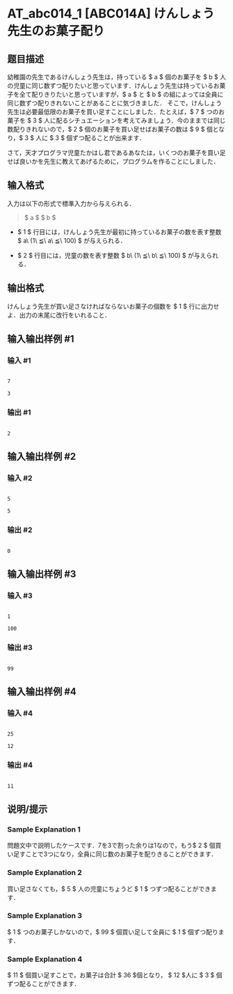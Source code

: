 # AT_abc014_1 [ABC014A] けんしょう先生のお菓子配り

## 题目描述

[problemUrl]: https://atcoder.jp/contests/abc014/tasks/abc014_1

 幼稚園の先生であるけんしょう先生は，持っている $ a $ 個のお菓子を $ b $ 人の児童に同じ数ずつ配りたいと思っています．けんしょう先生は持っているお菓子を全て配りきりたいと思っていますが，$ a $ と $ b $ の組によっては全員に同じ数ずつ配りきれないことがあることに気づきました． そこで，けんしょう先生は必要最低限のお菓子を買い足すことにしました．たとえば，$ 7 $ つのお菓子を $ 3 $ 人に配るシチュエーションを考えてみましょう．今のままでは同じ数配りきれないので，$ 2 $ 個のお菓子を買い足せばお菓子の数は $ 9 $ 個となり，$ 3 $ 人に $ 3 $ 個ずつ配ることが出来ます．

 さて，天才プログラマ児童たかはし君であるあなたは，いくつのお菓子を買い足せば良いかを先生に教えてあげるために，プログラムを作ることにしました．

## 输入格式

入力は以下の形式で標準入力から与えられる．

> $ a $ $ b $

- $ 1 $ 行目には，けんしょう先生が最初に持っているお菓子の数を表す整数 $ a\ (1\ ≦\ a\ ≦\ 100) $ が与えられる．
- $ 2 $ 行目には，児童の数を表す整数 $ b\ (1\ ≦\ b\ ≦\ 100) $ が与えられる．

## 输出格式

けんしょう先生が買い足さなければならないお菓子の個数を $ 1 $ 行に出力せよ．出力の末尾に改行をいれること．

## 输入输出样例 #1

### 输入 #1

```
7
3
```

### 输出 #1

```
2
```

## 输入输出样例 #2

### 输入 #2

```
5
5
```

### 输出 #2

```
0
```

## 输入输出样例 #3

### 输入 #3

```
1
100
```

### 输出 #3

```
99
```

## 输入输出样例 #4

### 输入 #4

```
25
12
```

### 输出 #4

```
11
```

## 说明/提示

### Sample Explanation 1

問題文中で説明したケースです．7を3で割った余りは1なので，もう$ 2 $ 個買い足すことで3つになり，全員に同じ数のお菓子を配りきることができます．

### Sample Explanation 2

買い足さなくても，$ 5 $ 人の児童にちょうど $ 1 $ つずつ配ることができます．

### Sample Explanation 3

$ 1 $ つのお菓子しかないので，$ 99 $ 個買い足して全員に $ 1 $ 個ずつ配ります．

### Sample Explanation 4

$ 11 $ 個買い足すことで，お菓子は合計 $ 36 $個となり， $ 12 $人に $ 3 $ 個ずつ配ることができます．